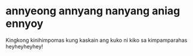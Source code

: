 # annyeong annyang nanyang aniag ennyoy
Kingkong kinihimpomas kung kaskain ang kuko ni kiko sa kimpamparahas heyheyheyhey!